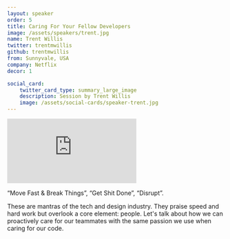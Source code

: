 ```yaml
---
layout: speaker
order: 5
title: Caring For Your Fellow Developers
image: /assets/speakers/trent.jpg
name: Trent Willis
twitter: trentmwillis
github: trentmwillis
from: Sunnyvale, USA
company: Netflix
decor: 1

social_card:
    twitter_card_type: summary_large_image
    description: Session by Trent Willis
    image: /assets/social-cards/speaker-trent.jpg
---
```


<div class="speaker-youtube">
    <iframe src="https://www.youtube.com/embed/PLnwGHhpLfM?rel=0" frameborder="0" allow="autoplay; encrypted-media" allowfullscreen></iframe>
</div>

“Move Fast & Break Things”, “Get Shit Done”, “Disrupt”.

These are mantras of the tech and design industry. They praise speed and hard work but overlook a core element: people. Let's talk about how we can proactively care for our teammates with the same passion we use when caring for our code.